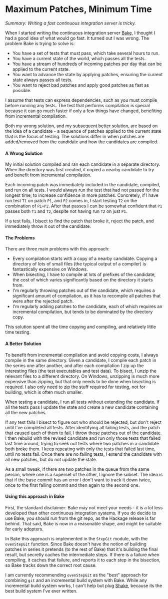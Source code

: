# Maximum Patches, Minimum Time

_Summary: Writing a fast continuous integration server is tricky._

When I started writing the continuous integration server [Bake](https://github.com/ndmitchell/bake), I thought I had a good idea of what would go fast. It turned out I was wrong. The problem Bake is trying to solve is:

* You have a set of tests that must pass, which take several hours to run.
* You have a current state of the world, which passes all the tests.
* You have a stream of hundreds of incoming patches per day that can be applied to the current state.
* You want to advance the state by applying patches, ensuring the current state always passes all tests.
* You want to reject bad patches and apply good patches as fast as possible.

I assume that tests can express dependencies, such as you must compile before running any tests. The test that performs compilation is special because it can go much faster if only a few things have changed, benefiting from incremental compilation.

Both my wrong solution, and my subsequent better solution, are based on the idea of a candidate - a sequence of patches applied to the current state that is the focus of testing. The solutions differ in when patches are added/removed from the candidate and how the candidates are compiled.

#### A Wrong Solution

My initial solution compiled and ran each candidate in a separate directory. When the directory was first created, it copied a nearby candidate to try and benefit from incremental compilation.

Each incoming patch was immediately included in the candidate, compiled, and run on all tests. I would always run the test that had not passed for the longest time, to increase confidence in more patches. Concretely, if I have run test `T1` on patch `P1`, and `P2` comes in, I start testing `T2` on the combination of `P1+P2`. After that passes I can be somewhat confident that `P1` passes both `T1` and `T2`, despite not having run `T2` on just `P1`.

If a test fails, I bisect to find the patch that broke it, reject the patch, and immediately throw it out of the candidate.

#### The Problems

There are three main problems with this approach:

* Every compilation starts with a copy of a nearby candidate. Copying a directory of lots of small files (the typical output of a compiler) is fantastically expensive on Windows.
* When bisecting, I have to compile at lots of prefixes of the candidate, the cost of which varies significantly based on the directory it starts from.
* I'm regularly throwing patches out of the candidate, which requires a significant amount of compilation, as it has to recompile all patches that were after the rejected patch.
* I'm regularly adding patches to the candidate, each of which requires an incremental compilation, but tends to be dominated by the directory copy. 

This solution spent all the time copying and compiling, and relatively little time testing.

#### A Better Solution

To benefit from incremental compilation and avoid copying costs, I always compile in the same directory. Given a candidate, I compile each patch in the series one after another, and after each compilation I zip up the interesting files (the test executables and test data). To bisect, I unzip the relevant files to a different directory. On Windows, unzipping is much more expensive than zipping, but that only needs to be done when bisecting is required. I also only need to zip the stuff required for testing, not for building, which is often much smaller.

When testing a candidate, I run all tests without extending the candidate. If all the tests pass I update the state and create a new candidate containing all the new patches.

If any test fails I bisect to figure out who should be rejected, but don't reject until I've completed all tests. After identifying all failing tests, and the patch that caused each of them to fail, I throw those patches out of the candidate. I then rebuild with the revised candidate and run only those tests that failed last time around, trying to seek out tests where two patches in a candidate both broke them. I keep repeating with only the tests that failed last time, until no tests fail. Once there are no failing tests, I extend the candidate with all new patches, but do not update the state.

As a small tweak, if there are two patches in the queue from the same person, where one is a superset of the other, I ignore the subset. The idea is that if the base commit has an error I don't want to track it down twice, once to the first failing commit and then again to the second one.

#### Using this approach in Bake

First, the standard disclaimer: Bake may not meet your needs - it is a lot less developed than other continuous integration systems. If you do decide to use Bake, you should run from the git repo, as the Hackage release is far behind. That said, Bake is now in a reasonable shape, and might be suitable for early adopters.

In Bake this approach is implemented in the `StepGit` module, with the `ovenStepGit` function. Since Bake doesn't have the notion of building patches in series it pretends (to the rest of Bake) that it's building the final result, but secretly caches the intermediate steps. If there is a failure when compiling, it caches that failure, and reports it to each step in the bisection, so Bake tracks down the correct root cause.

I am currently recommending `ovenStepGit` as the "best" approach for combining `git` and an incremental build system with Bake. While any incremental build system works, I can't help but plug [Shake](http://shakebuild.com), because its the best build system I've ever written.
